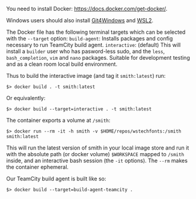 You need to install Docker: https://docs.docker.com/get-docker/.

Windows users should also install [Git4Windows](https://git-scm.com/download/win) and [WSL2](https://learn.microsoft.com/en-us/windows/wsl/install).

The Docker file has the following terminal targets which can be selected with
the `--target` option: 
  `build-agent`: 
     Installs packages and config necessary to run TeamCity build agent.
  `interactive`: (default) 
     This will install a `builder` user who has pasword-less sudo, and the
     `less`, `bash_completion`, `vim` and `nano` packages. Suitable for development
     testing and as a clean room local build environment.

Thus to build the interactive image (and tag it `smith:latest`) run:
```
$> docker build . -t smith:latest
```
Or equivalently:
```
$> docker build --target=interactive . -t smith:latest
```
The container exports a volume at `/smith`:

```
$> docker run --rm -it -h smith -v $HOME/repos/wstechfonts:/smith smith:latest
```

This will run the latest version of smith in your local image store and run
it with the absolute path (or docker volume) `$WORKSPACE` mapped to `/smith`
inside, and an interactive bash session (the `-it` options).  The `--rm` makes
the container ephemeral. 

Our TeamCity build agent is built like so:
```
$> docker build --target=build-agent-teamcity .
```

